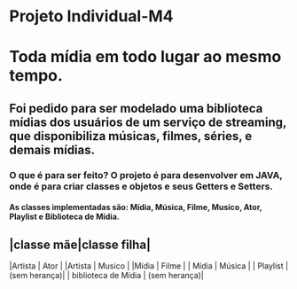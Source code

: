 # Projeto Individual-M4 
# Toda mídia em todo lugar ao mesmo tempo.
## Foi pedido para ser modelado uma biblioteca mídias dos usuários de um serviço de streaming, que disponibiliza músicas, filmes, séries, e demais mídias.
### O que é para ser feito? O projeto é para desenvolver em JAVA, onde é para criar classes e objetos e seus Getters e Setters.
#### As classes implementadas são: Mídia, Música, Filme, Musico, Ator, Playlist e Biblioteca de Mídia.


|classe mãe|classe filha|
-------------------------
|Artista   |   Ator     |
|Artista   |  Musico    |
|Mídia     |   Filme    |
| Mídia    | Música     |
| Playlist |(sem herança)|
| biblioteca de Mídia | (sem herança)|
